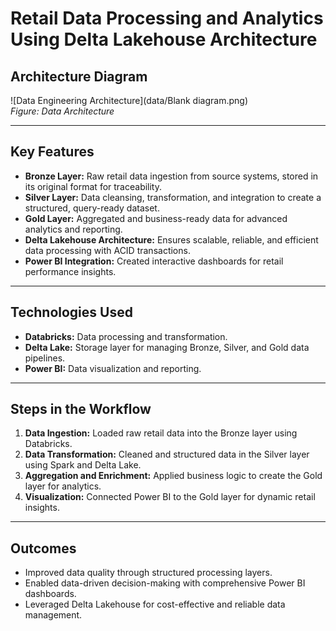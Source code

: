 # Retail Data Processing and Analytics Using Delta Lakehouse Architecture

## Architecture Diagram
![Data Engineering Architecture](data/Blank diagram.png)  
*Figure: Data Architecture*

---

## Key Features
- **Bronze Layer:** Raw retail data ingestion from source systems, stored in its original format for traceability.
- **Silver Layer:** Data cleansing, transformation, and integration to create a structured, query-ready dataset.
- **Gold Layer:** Aggregated and business-ready data for advanced analytics and reporting.
- **Delta Lakehouse Architecture:** Ensures scalable, reliable, and efficient data processing with ACID transactions.
- **Power BI Integration:** Created interactive dashboards for retail performance insights.

---

## Technologies Used
- **Databricks:** Data processing and transformation.
- **Delta Lake:** Storage layer for managing Bronze, Silver, and Gold data pipelines.
- **Power BI:** Data visualization and reporting.

---

## Steps in the Workflow
1. **Data Ingestion:** Loaded raw retail data into the Bronze layer using Databricks.
2. **Data Transformation:** Cleaned and structured data in the Silver layer using Spark and Delta Lake.
3. **Aggregation and Enrichment:** Applied business logic to create the Gold layer for analytics.
4. **Visualization:** Connected Power BI to the Gold layer for dynamic retail insights.

---

## Outcomes
- Improved data quality through structured processing layers.
- Enabled data-driven decision-making with comprehensive Power BI dashboards.
- Leveraged Delta Lakehouse for cost-effective and reliable data management.
